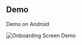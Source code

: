 ## Demo

Demo on Android

![Onboarding Screen Demo](https://github.com/user-attachments/assets/ce21e53e-9da7-4d6f-b9e0-b45431321e97)
